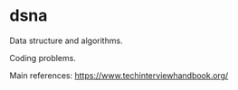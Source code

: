 # dsna

Data structure and algorithms.

Coding problems.

Main references: https://www.techinterviewhandbook.org/
